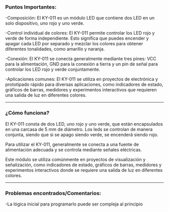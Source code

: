 ### Puntos Importantes:

-Composición: El KY-011 es un módulo LED que contiene dos LED en un solo dispositivo, uno rojo y uno verde.

-Control individual de colores: El KY-011 permite controlar los LED rojo y verde de forma independiente. Esto significa que puedes encender y apagar cada LED por separado y mezclar los colores para obtener diferentes tonalidades, como amarillo y naranja.

-Conexión: El KY-011 se conecta generalmente mediante tres pines: VCC para la alimentación, GND para la conexión a tierra y un pin de señal para controlar los LED rojo y verde conjuntamente.

-Aplicaciones comunes: El KY-011 se utiliza en proyectos de electrónica y prototipado rápido para diversas aplicaciones, como indicadores de estado, gráficos de barras, medidores y experimentos interactivos que requieren una salida de luz en diferentes colores.

-------------------
### ¿Cómo funciona?

El KY-011 consta de dos LED, uno rojo y uno verde, que están encapsulados en una carcasa de 5 mm de diámetro. Los leds se controlan de manera conjunta, siendo que si se apago siendo verde, se encenderá siendo rojo.

Para utilizar el KY-011, generalmente se conecta a una fuente de alimentación adecuada y se controla mediante señales eléctricas.

Este módulo se utiliza comúnmente en proyectos de visualización y señalización, como indicadores de estado, gráficos de barras, medidores y experimentos interactivos donde se requiere una salida de luz en diferentes colores.


-------------------
### Problemas encontrados/Comentarios:

-La lógica inicial para programarlo puede ser compleja al principio
